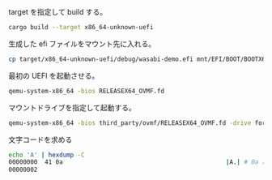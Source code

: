 target を指定して build する。

```bash
cargo build --target x86_64-unknown-uefi
```

生成した efi ファイルをマウント先に入れる。

```bash
cp target/x86_64-unknown-uefi/debug/wasabi-demo.efi mnt/EFI/BOOT/BOOTX64.EFI 
```

最初の UEFI を起動させる。

```bash
qemu-system-x86_64 -bios RELEASEX64_OVMF.fd
```

マウントドライブを指定して起動する。

```bash
qemu-system-x86_64 -bios third_party/ovmf/RELEASEX64_OVMF.fd -drive format=raw,file=fat:rw:mnt
```


文字コードを求める

```bash
echo 'A' | hexdump -C
00000000  41 0a                                             |A.| # 0a は改行
00000002
```

